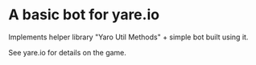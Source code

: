 # A basic bot for yare.io

Implements helper library "Yaro Util Methods" + simple bot built using it.

See yare.io for details on the game.
